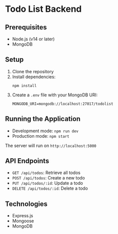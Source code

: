 # Todo List Backend

## Prerequisites
- Node.js (v14 or later)
- MongoDB

## Setup
1. Clone the repository
2. Install dependencies:
   ```
   npm install
   ```
3. Create a `.env` file with your MongoDB URI:
   ```
   MONGODB_URI=mongodb://localhost:27017/todolist
   ```

## Running the Application
- Development mode: `npm run dev`
- Production mode: `npm start`

The server will run on `http://localhost:5000`

## API Endpoints
- `GET /api/todos`: Retrieve all todos
- `POST /api/todos`: Create a new todo
- `PUT /api/todos/:id`: Update a todo
- `DELETE /api/todos/:id`: Delete a todo

## Technologies
- Express.js
- Mongoose
- MongoDB

